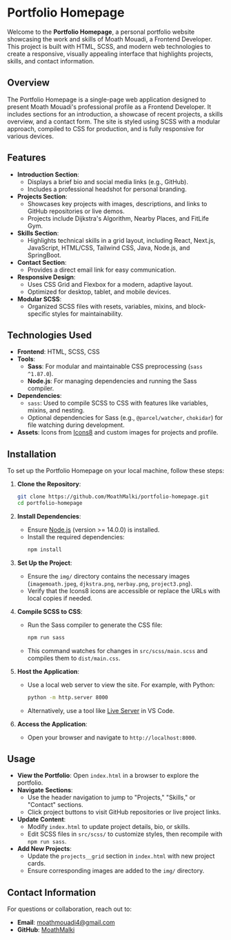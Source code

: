 # Portfolio Homepage

Welcome to the **Portfolio Homepage**, a personal portfolio website showcasing the work and skills of Moath Mouadi, a Frontend Developer. This project is built with HTML, SCSS, and modern web technologies to create a responsive, visually appealing interface that highlights projects, skills, and contact information.

## Overview
The Portfolio Homepage is a single-page web application designed to present Moath Mouadi's professional profile as a Frontend Developer. It includes sections for an introduction, a showcase of recent projects, a skills overview, and a contact form. The site is styled using SCSS with a modular approach, compiled to CSS for production, and is fully responsive for various devices.

## Features
- **Introduction Section**:
  - Displays a brief bio and social media links (e.g., GitHub).
  - Includes a professional headshot for personal branding.
- **Projects Section**:
  - Showcases key projects with images, descriptions, and links to GitHub repositories or live demos.
  - Projects include Dijkstra's Algorithm, Nearby Places, and FitLife Gym.
- **Skills Section**:
  - Highlights technical skills in a grid layout, including React, Next.js, JavaScript, HTML/CSS, Tailwind CSS, Java, Node.js, and SpringBoot.
- **Contact Section**:
  - Provides a direct email link for easy communication.
- **Responsive Design**:
  - Uses CSS Grid and Flexbox for a modern, adaptive layout.
  - Optimized for desktop, tablet, and mobile devices.
- **Modular SCSS**:
  - Organized SCSS files with resets, variables, mixins, and block-specific styles for maintainability.

## Technologies Used
- **Frontend**: HTML, SCSS, CSS
- **Tools**:
  - **Sass**: For modular and maintainable CSS preprocessing (`sass ^1.87.0`).
  - **Node.js**: For managing dependencies and running the Sass compiler.
- **Dependencies**:
  - `sass`: Used to compile SCSS to CSS with features like variables, mixins, and nesting.
  - Optional dependencies for Sass (e.g., `@parcel/watcher`, `chokidar`) for file watching during development.
- **Assets**: Icons from [Icons8](https://icons8.com/) and custom images for projects and profile.

## Installation
To set up the Portfolio Homepage on your local machine, follow these steps:

1. **Clone the Repository**:
   ```bash
   git clone https://github.com/MoathMalki/portfolio-homepage.git
   cd portfolio-homepage
   ```

2. **Install Dependencies**:
   - Ensure [Node.js](https://nodejs.org/) (version >= 14.0.0) is installed.
   - Install the required dependencies:
     ```bash
     npm install
     ```

3. **Set Up the Project**:
   - Ensure the `img/` directory contains the necessary images (`imagemoath.jpeg`, `djkstra.png`, `nerbay.png`, `project3.png`).
   - Verify that the Icons8 icons are accessible or replace the URLs with local copies if needed.

4. **Compile SCSS to CSS**:
   - Run the Sass compiler to generate the CSS file:
     ```bash
     npm run sass
     ```
   - This command watches for changes in `src/scss/main.scss` and compiles them to `dist/main.css`.

5. **Host the Application**:
   - Use a local web server to view the site. For example, with Python:
     ```bash
     python -m http.server 8000
     ```
   - Alternatively, use a tool like [Live Server](https://marketplace.visualstudio.com/items?itemName=ritwickdey.LiveServer) in VS Code.

6. **Access the Application**:
   - Open your browser and navigate to `http://localhost:8000`.

## Usage
- **View the Portfolio**: Open `index.html` in a browser to explore the portfolio.
- **Navigate Sections**:
  - Use the header navigation to jump to "Projects," "Skills," or "Contact" sections.
  - Click project buttons to visit GitHub repositories or live project links.
- **Update Content**:
  - Modify `index.html` to update project details, bio, or skills.
  - Edit SCSS files in `src/scss/` to customize styles, then recompile with `npm run sass`.
- **Add New Projects**:
  - Update the `projects__grid` section in `index.html` with new project cards.
  - Ensure corresponding images are added to the `img/` directory.


## Contact Information
For questions or collaboration, reach out to:
- **Email**: [moathmouadi4@gmail.com](mailto:moathmouadi4@gmail.com)
- **GitHub**: [MoathMalki](https://github.com/MoathMalki)

